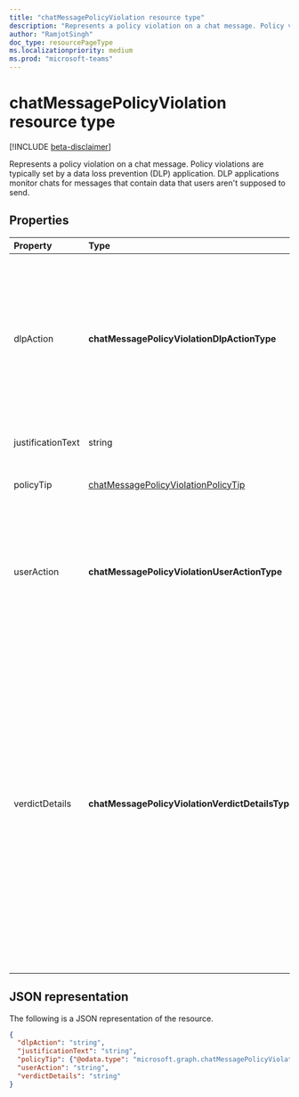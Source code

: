 ```yaml
---
title: "chatMessagePolicyViolation resource type"
description: "Represents a policy violation on a chat message. Policy violations are typically set by a data loss prevention (DLP) application."
author: "RamjotSingh"
doc_type: resourcePageType
ms.localizationpriority: medium
ms.prod: "microsoft-teams"
---
```

# chatMessagePolicyViolation resource type

[!INCLUDE [beta-disclaimer](../../includes/beta-disclaimer.md)]

Represents a policy violation on a chat message. Policy violations are typically set by a data loss prevention (DLP) application. DLP applications monitor chats for messages that contain data that users aren't supposed to send.

## Properties

| Property   | Type |Description|
|:---------------|:--------|:----------|
|dlpAction|**chatMessagePolicyViolationDlpActionType**|The action taken by the DLP provider on the message with sensitive content. Supported values are: <li>None</li><li>NotifySender -- Inform the sender of the violation but allow readers to read the message.</li><li>BlockAccess -- Block readers from reading the message.</li><li>BlockAccessExternal -- Block users outside the organization from reading the message, while allowing users within the organization to read the message.</li>|
|justificationText|string|Justification text provided by the sender of the message when overriding a policy violation.|
|policyTip|[chatMessagePolicyViolationPolicyTip](chatmessagepolicyviolationpolicytip.md)|Information to display to the message sender about why the message was flagged as a violation. |
|userAction|**chatMessagePolicyViolationUserActionType**|Indicates the action taken by the user on a message blocked by the DLP provider. Supported values are: <li>None</li><li>Override</li><li>ReportFalsePositive</li>When the DLP provider is updating the message for blocking sensitive content, userAction is not required.|
|verdictDetails|**chatMessagePolicyViolationVerdictDetailsType**|Indicates what actions the sender may take in response to the policy violation. Supported values are: <li>None</li><li>AllowFalsePositiveOverride -- Allows the sender to declare the policyViolation to be an error in the DLP app and its rules, and allow readers to see the message again if the dlpAction had hidden it.</li><li>AllowOverrideWithoutJustification -- Allows the sender to overriide the DLP violation and allow readers to see the message again if the dlpAction had hidden it, without needing to provide an explanation for doing so. </li><li>AllowOverrideWithJustification -- Allows the sender to overriide the DLP violation and allow readers to see the message again if the dlpAction had hidden it, after providing an explanation for doing so.</li>AllowOverrideWithoutJustification and AllowOverrideWithJustification are mutually exclusive.|


## JSON representation

The following is a JSON representation of the resource.

<!-- {
  "blockType": "resource",
  "optionalProperties": [
    "userAction",
    "justificationText"
  ],
  "@odata.type": "microsoft.graph.chatMessagePolicyViolation"
}-->

```json
{
  "dlpAction": "string",
  "justificationText": "string",
  "policyTip": {"@odata.type": "microsoft.graph.chatMessagePolicyViolationPolicyTip"},
  "userAction": "string",
  "verdictDetails": "string"
}
```

<!-- uuid: 8fcb5dbc-d5aa-4681-8e31-b001d5168d79
2015-10-25 14:57:30 UTC -->
<!-- {
  "type": "#page.annotation",
  "description": "chat message policy violation resource",
  "keywords": "",
  "section": "documentation",
  "tocPath": ""
}-->
